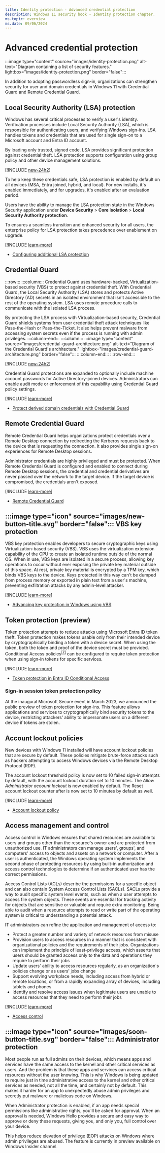 ```yaml
---
title: Identity protection - Advanced credential protection
description: Windows 11 security book - Identity protection chapter.
ms.topic: overview
ms.date: 09/06/2024
---
```


# Advanced credential protection

:::image type="content" source="images/identity-protection.png" alt-text="Diagram containing a list of security features." lightbox="images/identity-protection.png" border="false":::

In addition to adopting passwordless sign-in, organizations can strengthen security for user and domain credentials in Windows 11 with Credential Guard and Remote Credential Guard.

## Local Security Authority (LSA) protection

Windows has several critical processes to verify a user's identity. Verification processes include Local Security Authority (LSA), which is responsible for authenticating users, and verifying Windows sign-ins. LSA handles tokens and credentials that are used for single sign-on to a Microsoft account and Entra ID account.

By loading only trusted, signed code, LSA provides significant protection against credential theft. LSA protection supports configuration using group policy and other device management solutions.

[!INCLUDE [new-24h2](includes/new-24h2.md)]

To help keep these credentials safe, LSA protection is enabled by default on all devices (MSA, Entra joined, hybrid, and local). For new installs, it's enabled immediately, and for upgrades, it's enabled after an evaluation period.

Users have the ability to manage the LSA protection state in the Windows Security application under **Device Security** > **Core Isolation** > **Local Security Authority protection**.

To ensures a seamless transition and enhanced security for all users, the enterprise policy for LSA protection takes precedence over enablement on upgrade.

[!INCLUDE [learn-more](includes/learn-more.md)]

- [Configuring additional LSA protection][LINK-2]

## Credential Guard

:::row:::
    :::column:::
        Credential Guard uses hardware-backed, Virtualization-based security (VBS) to protect against credential theft. With Credential Guard, the Local Security Authority (LSA) stores and protects Active Directory (AD) secrets in an isolated environment that isn't accessible to the rest of the operating system. LSA uses remote procedure calls to communicate with the isolated LSA process.

By protecting the LSA process with Virtualization-based security, Credential Guard shields systems from user credential theft attack techniques like Pass-the-Hash or Pass-the-Ticket. It also helps prevent malware from accessing system secrets even if the process is running with admin privileges.
    :::column-end:::
    :::column:::
:::image type="content" source="images/credential-guard-architecture.png" alt-text="Diagram of the Credential Guard's architecture."  lightbox="images/credential-guard-architecture.png" border="false":::
    :::column-end:::
:::row-end:::

[!INCLUDE [new-24h2](includes/new-24h2.md)]

Credential Guard protections are expanded to optionally include machine account passwords for Active Directory-joined devices. Administrators can enable audit mode or enforcement of this capability using Credential Guard policy settings.

[!INCLUDE [learn-more](includes/learn-more.md)]

- [Protect derived domain credentials with Credential Guard][LINK-3]

## Remote Credential Guard

Remote Credential Guard helps organizations protect credentials over a Remote Desktop connection by redirecting the Kerberos requests back to the device that is requesting the connection. It also provides single sign-on experiences for Remote Desktop sessions.

Administrator credentials are highly privileged and must be protected. When Remote Credential Guard is configured and enabled to connect during Remote Desktop sessions, the credential and credential derivatives are never passed over the network to the target device. If the target device is compromised, the credentials aren't exposed.

[!INCLUDE [learn-more](includes/learn-more.md)]

- [Remote Credential Guard][LINK-4]

## :::image type="icon" source="images/new-button-title.svg" border="false"::: VBS key protection

VBS key protection enables developers to secure cryptographic keys using Virtualization-based security (VBS). VBS uses the virtualization extension capability of the CPU to create an isolated runtime outside of the normal OS. When in use, VBS keys are isolated in a secure process, allowing key operations to occur without ever exposing the private key material outside of this space. At rest, private key material is encrypted by a TPM key, which binds VBS keys to the device. Keys protected in this way can't be dumped from process memory or exported in plain text from a user's machine, preventing exfiltration attacks by any admin-level attacker.

[!INCLUDE [learn-more](includes/learn-more.md)]

- [Advancing key protection in Windows using VBS][LINK-8]

## Token protection (preview)

Token protection attempts to reduce attacks using Microsoft Entra ID token theft. Token protection makes tokens usable only from their intended device by cryptographically binding a token with a device secret. When using the token, both the token and proof of the device secret must be provided. Conditional Access policies<sup>[\[7\]](conclusion.md#footnote7)</sup> can be configured to require token protection when using sign-in tokens for specific services.

[!INCLUDE [learn-more](includes/learn-more.md)]

- [Token protection in Entra ID Conditional Access][LINK-5]

### Sign-in session token protection policy

At the inaugural Microsoft Secure event in March 2023, we announced the public preview of token protection for sign-ins. This feature allows applications and services to cryptographically bind security tokens to the device, restricting attackers' ability to impersonate users on a different device if tokens are stolen.

## Account lockout policies

New devices with Windows 11 installed will have account lockout policies that are secure by default. These policies mitigate brute-force attacks such as hackers attempting to access Windows devices via the Remote Desktop Protocol (RDP).

The account lockout threshold policy is now set to 10 failed sign-in attempts by default, with the account lockout duration set to 10 minutes. The *Allow Administrator account lockout* is now enabled by default. The Reset account lockout counter after is now set to 10 minutes by default as well.

[!INCLUDE [learn-more](includes/learn-more.md)]

- [Account lockout policy][LINK-6]

## Access management and control

Access control in Windows ensures that shared resources are available to users and groups other than the resource's owner and are protected from unauthorized use. IT administrators can manage users', groups', and computers' access to objects and assets on a network or computer. After a user is authenticated, the Windows operating system implements the second phase of protecting resources by using built-in authorization and access control technologies to determine if an authenticated user has the correct permissions.

Access Control Lists (ACLs) describe the permissions for a specific object and can also contain System Access Control Lists (SACLs). SACLs provide a way to audit specific system level events, such as when a user attempts to access file system objects. These events are essential for tracking activity for objects that are sensitive or valuable and require extra monitoring. Being able to audit when a resource attempts to read or write part of the operating system is critical to understanding a potential attack.

IT administrators can refine the application and management of access to:

- Protect a greater number and variety of network resources from misuse
- Provision users to access resources in a manner that is consistent with organizational policies and the requirements of their jobs. Organizations can implement the principle of least-privilege access, which asserts that users should be granted access only to the data and operations they require to perform their jobs
- Update users' ability to access resources regularly, as an organization's policies change or as users' jobs change
- Support evolving workplace needs, including access from hybrid or remote locations, or from a rapidly expanding array of devices, including tablets and phones
- Identify and resolve access issues when legitimate users are unable to access resources that they need to perform their jobs

[!INCLUDE [learn-more](includes/learn-more.md)]

- [Access control][LINK-7]

## :::image type="icon" source="images/soon-button-title.svg" border="false"::: Administrator protection

Most people run as full admins on their devices, which means apps and services have the same access to the kernel and other critical services as users. And the problem is that these apps and services can access critical resources without the user knowing. This is why Windows is being updated to require just in time administrative access to the kernel and other critical services as needed, not all the time, and certainly not by default. This makes it harder for an app to unexpectedly abuse admin privileges and secretly put malware or malicious code on Windows.

When Administrator protection is enabled, if an app needs special permissions like administrative rights, you'll be asked for approval. When an approval is needed, Windows Hello provides a secure and easy way to approve or deny these requests, giving you, and only you, full control over your device.

This helps reduce elevation of privilege (EOP) attacks on Windows where admin privileges are abused. The feature is currently in preview available on Windows Insider channel.

<!--links-->

[LINK-2]: /windows-server/security/credentials-protection-and-management/configuring-additional-lsa-protection
[LINK-3]: /windows/security/identity-protection/credential-guard
[LINK-4]: /windows/security/identity-protection/remote-credential-guard
[LINK-5]: /azure/active-directory/conditional-access/concept-token-protection
[LINK-6]: /windows/security/threat-protection/security-policy-settings/account-lockout-policy
[LINK-7]: /windows/security/identity-protection/access-control/access-control
[LINK-8]: https://techcommunity.microsoft.com/t5/windows-it-pro-blog/advancing-key-protection-in-windows-using-vbs/ba-p/4050988
